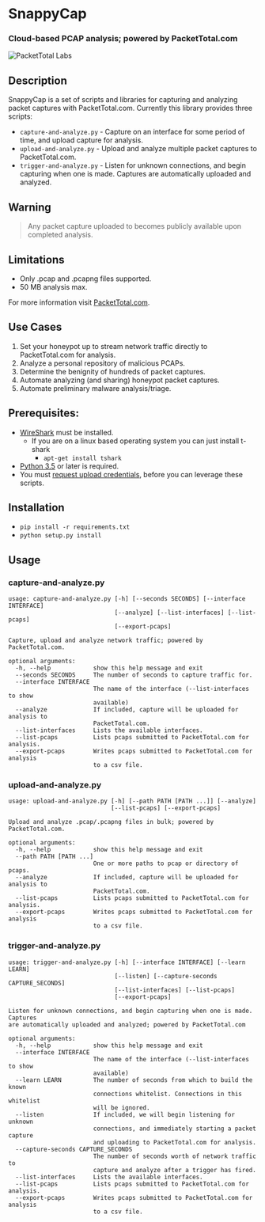 # SnappyCap
### Cloud-based PCAP analysis; powered by PacketTotal.com
![PacketTotal Labs](https://raw.githubusercontent.com/PacketTotal/SnappyCap/master/img/packettotal.png)

## Description
SnappyCap is a set of scripts and libraries for capturing and analyzing packet captures with PacketTotal.com.
Currently this library provides three scripts:

  - `capture-and-analyze.py` - Capture on an interface for some period of time, and upload capture for analysis.
  - `upload-and-analyze.py` - Upload and analyze multiple packet captures to PacketTotal.com.
  - `trigger-and-analyze.py` - Listen for unknown connections, and begin capturing when one is made. Captures are automatically uploaded and analyzed.


## Warning
> Any packet capture uploaded to becomes publicly available upon completed analysis.

## Limitations
- Only .pcap and .pcapng files supported.
- 50 MB analysis max.

For more information visit [PacketTotal.com](https://packettotal.com/about.html).

## Use Cases
1. Set your honeypot up to stream network traffic directly to PacketTotal.com for analysis.
2. Analyze a personal repository of malicious PCAPs.
3. Determine the benignity of hundreds of packet captures.
4. Automate analyzing (and sharing) honeypot packet captures.
5. Automate preliminary malware analysis/triage.



## Prerequisites:
 - [WireShark](https://www.wireshark.org/download.html) must be installed.
    - If you are on a linux based operating system you can just install t-shark
        - `apt-get install tshark`
 - [Python 3.5](https://www.python.org/downloads/) or later is required.
 - You must [request upload credentials](https://goo.gl/forms/qRE67TO1MC5pual22), before you can leverage these scripts.


## Installation
- `pip install -r requirements.txt`
- `python setup.py install`


## Usage

### capture-and-analyze.py

```
usage: capture-and-analyze.py [-h] [--seconds SECONDS] [--interface INTERFACE]
                              [--analyze] [--list-interfaces] [--list-pcaps]
                              [--export-pcaps]

Capture, upload and analyze network traffic; powered by PacketTotal.com.

optional arguments:
  -h, --help            show this help message and exit
  --seconds SECONDS     The number of seconds to capture traffic for.
  --interface INTERFACE
                        The name of the interface (--list-interfaces to show
                        available)
  --analyze             If included, capture will be uploaded for analysis to
                        PacketTotal.com.
  --list-interfaces     Lists the available interfaces.
  --list-pcaps          Lists pcaps submitted to PacketTotal.com for analysis.
  --export-pcaps        Writes pcaps submitted to PacketTotal.com for analysis
                        to a csv file.
```


### upload-and-analyze.py

```
usage: upload-and-analyze.py [-h] [--path PATH [PATH ...]] [--analyze]
                             [--list-pcaps] [--export-pcaps]

Upload and analyze .pcap/.pcapng files in bulk; powered by PacketTotal.com.

optional arguments:
  -h, --help            show this help message and exit
  --path PATH [PATH ...]
                        One or more paths to pcap or directory of pcaps.
  --analyze             If included, capture will be uploaded for analysis to
                        PacketTotal.com.
  --list-pcaps          Lists pcaps submitted to PacketTotal.com for analysis.
  --export-pcaps        Writes pcaps submitted to PacketTotal.com for analysis
                        to a csv file.
```


### trigger-and-analyze.py
```
usage: trigger-and-analyze.py [-h] [--interface INTERFACE] [--learn LEARN]
                              [--listen] [--capture-seconds CAPTURE_SECONDS]
                              [--list-interfaces] [--list-pcaps]
                              [--export-pcaps]

Listen for unknown connections, and begin capturing when one is made. Captures
are automatically uploaded and analyzed; powered by PacketTotal.com

optional arguments:
  -h, --help            show this help message and exit
  --interface INTERFACE
                        The name of the interface (--list-interfaces to show
                        available)
  --learn LEARN         The number of seconds from which to build the known
                        connections whitelist. Connections in this whitelist
                        will be ignored.
  --listen              If included, we will begin listening for unknown
                        connections, and immediately starting a packet capture
                        and uploading to PacketTotal.com for analysis.
  --capture-seconds CAPTURE_SECONDS
                        The number of seconds worth of network traffic to
                        capture and analyze after a trigger has fired.
  --list-interfaces     Lists the available interfaces.
  --list-pcaps          Lists pcaps submitted to PacketTotal.com for analysis.
  --export-pcaps        Writes pcaps submitted to PacketTotal.com for analysis
                        to a csv file.
```

